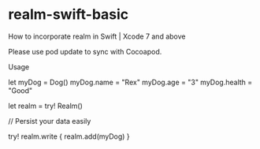 # realm-swift-basic
How to incorporate realm in Swift | Xcode 7 and above

Please use pod update to sync with Cocoapod.


Usage

let myDog = Dog()
myDog.name = "Rex"
myDog.age = "3"
myDog.health = "Good"

let realm = try! Realm()

// Persist your data easily


try! realm.write {
    realm.add(myDog)
}
